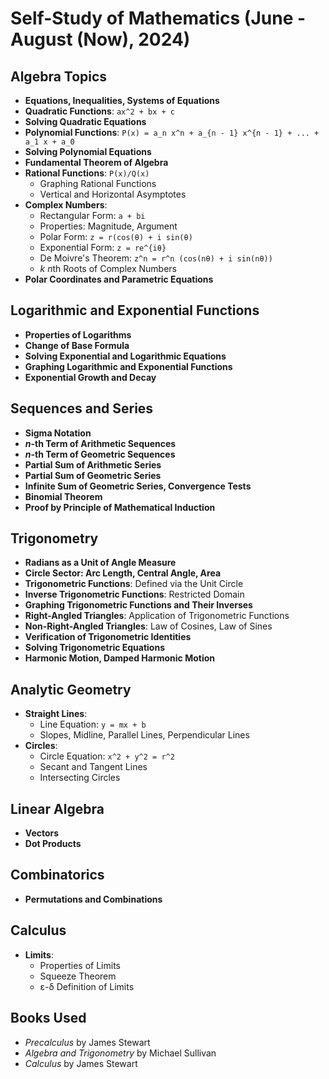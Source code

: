 # Self-Study of Mathematics (June - August (Now), 2024)

## Algebra Topics
- **Equations, Inequalities, Systems of Equations**
- **Quadratic Functions**: `ax^2 + bx + c`
- **Solving Quadratic Equations**
- **Polynomial Functions**: `P(x) = a_n x^n + a_{n - 1} x^{n - 1} + ... + a_1 x + a_0`
- **Solving Polynomial Equations**
- **Fundamental Theorem of Algebra**
- **Rational Functions**: `P(x)/Q(x)`
    - Graphing Rational Functions
    - Vertical and Horizontal Asymptotes
- **Complex Numbers**:
    - Rectangular Form: `a + bi`
    - Properties: Magnitude, Argument
    - Polar Form: `z = r(cos(θ) + i sin(θ)`
    - Exponential Form: `z = re^{iθ}`
    - De Moivre's Theorem: `z^n = r^n (cos(nθ) + i sin(nθ))`
    - *k* *n*th Roots of Complex Numbers
- **Polar Coordinates and Parametric Equations**

## Logarithmic and Exponential Functions
- **Properties of Logarithms**
- **Change of Base Formula**
- **Solving Exponential and Logarithmic Equations**
- **Graphing Logarithmic and Exponential Functions**
- **Exponential Growth and Decay**

## Sequences and Series
- **Sigma Notation**
- ***n*-th Term of Arithmetic Sequences**
- ***n*-th Term of Geometric Sequences**
- **Partial Sum of Arithmetic Series**
- **Partial Sum of Geometric Series**
- **Infinite Sum of Geometric Series, Convergence Tests**
- **Binomial Theorem**
- **Proof by Principle of Mathematical Induction**

## Trigonometry
- **Radians as a Unit of Angle Measure**
- **Circle Sector: Arc Length, Central Angle, Area**
- **Trigonometric Functions**: Defined via the Unit Circle
- **Inverse Trigonometric Functions**: Restricted Domain
- **Graphing Trigonometric Functions and Their Inverses**
- **Right-Angled Triangles**: Application of Trigonometric Functions
- **Non-Right-Angled Triangles**: Law of Cosines, Law of Sines
- **Verification of Trigonometric Identities**
- **Solving Trigonometric Equations**
- **Harmonic Motion, Damped Harmonic Motion**

## Analytic Geometry
- **Straight Lines**:
    - Line Equation: `y = mx + b`
    - Slopes, Midline, Parallel Lines, Perpendicular Lines
- **Circles**:
    - Circle Equation: `x^2 + y^2 = r^2`
    - Secant and Tangent Lines
    - Intersecting Circles

## Linear Algebra
- **Vectors**
- **Dot Products**

## Combinatorics
- **Permutations and Combinations**

## Calculus
- **Limits**:
    - Properties of Limits
    - Squeeze Theorem
    - ε-δ Definition of Limits

## Books Used
- *Precalculus* by James Stewart
- *Algebra and Trigonometry* by Michael Sullivan
- *Calculus* by James Stewart